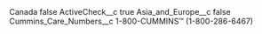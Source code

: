<?xml version="1.0" encoding="UTF-8"?>
<CustomMetadata xmlns="http://soap.sforce.com/2006/04/metadata" xmlns:xsi="http://www.w3.org/2001/XMLSchema-instance" xmlns:xsd="http://www.w3.org/2001/XMLSchema">
    <label>Canada</label>
    <protected>false</protected>
    <values>
        <field>ActiveCheck__c</field>
        <value xsi:type="xsd:boolean">true</value>
    </values>
    <values>
        <field>Asia_and_Europe__c</field>
        <value xsi:type="xsd:boolean">false</value>
    </values>
    <values>
        <field>Cummins_Care_Numbers__c</field>
        <value xsi:type="xsd:string">1-800-CUMMINS™ (1-800-286-6467)</value>
    </values>
</CustomMetadata>
